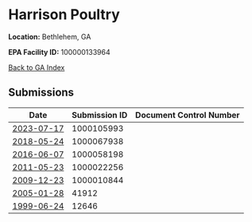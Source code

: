 # Harrison Poultry

**Location:** Bethlehem, GA

**EPA Facility ID:** 100000133964

[Back to GA Index](../../index.md)

## Submissions

| Date | Submission ID | Document Control Number |
|------|--------------|-------------------------|
| [2023-07-17](submissions/1000105993.md) | 1000105993 |  |
| [2018-05-24](submissions/1000067938.md) | 1000067938 |  |
| [2016-06-07](submissions/1000058198.md) | 1000058198 |  |
| [2011-05-23](submissions/1000022256.md) | 1000022256 |  |
| [2009-12-23](submissions/1000010844.md) | 1000010844 |  |
| [2005-01-28](submissions/41912.md) | 41912 |  |
| [1999-06-24](submissions/12646.md) | 12646 |  |
